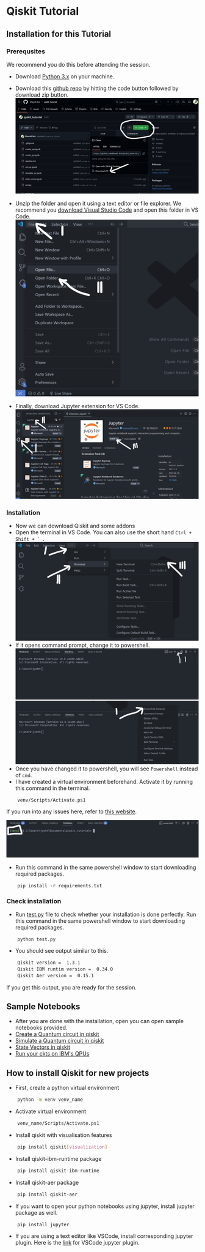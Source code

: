 # Qiskit Tutorial

## Installation for this Tutorial

### Prerequsites

We recommend you do this before attending the session.

- Download [Python 3.x](https://www.python.org/downloads/) on your machine.
- Download this [github repo](https://github.com/bhendi-boi/qiskit_tutorial) by hitting the code button followed by download zip button.
  ![images/github_download.png](images/github_download.png)
- Unzip the folder and open it using a text editor or file explorer. We recommend you [download Visual Studio Code](https://code.visualstudio.com/download) and open this folder in VS Code.
  ![images/vscode_open_folder.png](images/vscode_open_folder.png)

- Finally, download Jupyter extension for VS Code.
  ![images/download_extension.png](images/download_extension.png)

### Installation

- Now we can download Qiskit and some addons
- Open the terminal in VS Code. You can also use the short hand `` Ctrl + Shift + `  ``.
  ![images/open_terminal.png](images/open_terminal.png)
- If it opens command prompt, change it to powershell.
  ![images/change_to_powershell_1.png](images/change_to_powershell_1.png)
  ![images/change_to_powershell_2.png](images/change_to_powershell_2.png)
- Once you have changed it to powershell, you will see `Powershell` instead of `cmd`.
- I have created a virtual environment beforehand. Activate it by running this command in the terminal.

```
    venv/Scripts/Activate.ps1
```

If you run into any issues here, refer to [this website](https://superuser.com/questions/106360/how-to-enable-execution-of-powershell-scripts).

![images/activate_venv.png](images/activate_venv.png)

- Run this command in the same powershell window to start downloading required packages.

```
    pip install -r requirements.txt
```

### Check installation

- Run [test.py](test.py) file to check whether your installation is done perfectly. Run this command in the same powershell window to start downloading required packages.

```
    python test.py
```

- You should see output similar to this.

```bash
    Qiskit version =  1.3.1
    Qiskit IBM runtim version =  0.34.0
    Qiskit Aer version =  0.15.1
```

If you get this output, you are ready for the session.

## Sample Notebooks

- After you are done with the installation, open you can open sample notebooks provided.
- [Create a Quantum circuit in qiskit](create_qc.ipynb)
- [Simulate a Quantum circuit in qiskit](simulate_qc.ipynb)
- [State Vectors in qiskit](state_vector.ipynb)
- [Run your ckts on IBM's QPUs](run_qc.ipynb)

## How to install Qiskit for new projects

- First, create a python virtual environment

```bash
    python -m venv venv_name
```

- Activate virtual environment

```bash
    venv_name/Scripts/Activate.ps1
```

- Install qiskit with visualisation features

```bash
    pip install qiskit[visualization]
```

- Install qiskit-ibm-runtime package

```bash
    pip install qiskit-ibm-runtime
```

- Install qiskit-aer package

```bash
    pip install qiskit-aer
```

- If you want to open your python notebooks using jupyter, install jupyter package as well.

```bash
    pip install jupyter
```

- If you are using a text editor like VSCode, install corresponding jupyter plugin. Here is the [link](https://marketplace.visualstudio.com/items?itemName=ms-toolsai.jupyter) for VSCode jupyter plugin.
